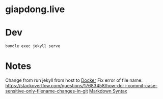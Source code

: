 # giapdong.live

# Dev

```
bundle exec jekyll serve

```

# Notes

Change from run jekyll from host to [Docker](https://ddewaele.github.io/running-jekyll-in-docker/)
Fix error of file name: https://stackoverflow.com/questions/17683458/how-do-i-commit-case-sensitive-only-filename-changes-in-git
[Markdown Syntax](https://www.markdownguide.org/tools/jekyll/)